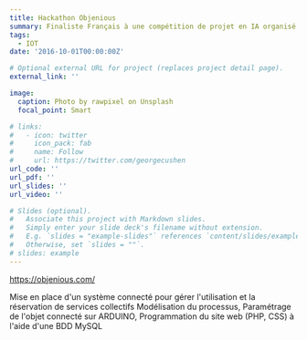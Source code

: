 ```yaml
---
title: Hackathon Objenious
summary: Finaliste Français à une compétition de projet en IA organisé par Microsoft
tags:
  - IOT
date: '2016-10-01T00:00:00Z'

# Optional external URL for project (replaces project detail page).
external_link: ''

image:
  caption: Photo by rawpixel on Unsplash
  focal_point: Smart

# links:
#   - icon: twitter
#     icon_pack: fab
#     name: Follow
#     url: https://twitter.com/georgecushen
url_code: ''
url_pdf: ''
url_slides: ''
url_video: ''

# Slides (optional).
#   Associate this project with Markdown slides.
#   Simply enter your slide deck's filename without extension.
#   E.g. `slides = "example-slides"` references `content/slides/example-slides.md`.
#   Otherwise, set `slides = ""`.
# slides: example
---
```

https://objenious.com/

Mise en place d'un système connecté pour gérer l'utilisation et la réservation de services collectifs
Modélisation du processus, Paramétrage de l'objet connecté sur ARDUINO, Programmation du site web (PHP, CSS) à l'aide d'une BDD MySQL